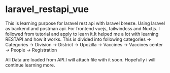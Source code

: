 # laravel_restapi_vue
This is learning purpose for laravel rest api with laravel breeze. Using laravel as backend and postman api. For frontend vuejs, tailwindcss and Nuxtjs. I followed from tutorial and apply to learn it.It helped me a lot with learning RESTAPI and how it works. 
This is divided into following categories
-> Categories
-> Division 
-> District 
-> Upozilla
-> Vaccines
-> Vaccines center
-> People
-> Registration

All Data are loaded from API.I will attach file with it soon. 
Hopefully i will continue learning more. 
